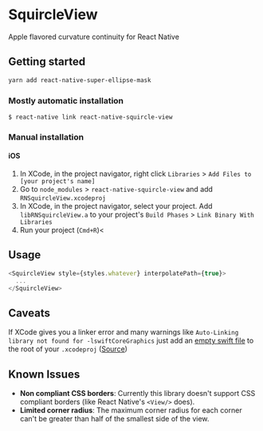 # SquircleView

Apple flavored curvature continuity for React Native

## Getting started

```bash
yarn add react-native-super-ellipse-mask
```

### Mostly automatic installation

`$ react-native link react-native-squircle-view`

### Manual installation

#### iOS

1. In XCode, in the project navigator, right click `Libraries` > `Add Files to [your project's name]`
2. Go to `node_modules` > `react-native-squircle-view` and add `RNSquircleView.xcodeproj`
3. In XCode, in the project navigator, select your project. Add `libRNSquircleView.a` to your project's `Build Phases` > `Link Binary With Libraries`
4. Run your project (`Cmd+R`)<

## Usage

```javascript
<SquircleView style={styles.whatever} interpolatePath={true}>
  ...
</SquircleView>
```

## Caveats

If XCode gives you a linker error and many warnings like `Auto-Linking library not found for -lswiftCoreGraphics` just add an [empty swift file](/examples/basic/ios/workaround.swift) to the root of your `.xcodeproj` ([Source](https://stackoverflow.com/questions/50096025/it-gives-errors-when-using-swift-static-library-with-objective-c-project/50495316#50495316))

## Known Issues

- **Non compliant CSS borders**: Currently this library doesn't support CSS compliant borders (like React Native's `<View/>` does).
- **Limited corner radius**: The maximum corner radius for each corner can't be greater than half of the smallest side of the view.

<!-- XCode 10 solution
cd node_modules/react-native/scripts ;and ./ios-install-third-party.sh ;and cd ../../../
cd node_modules/react-native/third-party/glog-0.3.5/ ;and ../../scripts/ios-configure-glog.sh ;and cd ../../../../
react-native start --reset-cache
-->
